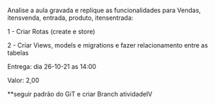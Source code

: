 Analise a aula gravada  e replique as funcionalidades para Vendas, itensvenda, entrada, produto, itensentrada:

1 - Criar Rotas (create e store) 

2 - Criar Views, models e migrations e fazer relacionamento entre as tabelas

Entrega: dia 26-10-21 as 14:00

Valor: 2,00

**seguir padrão do GiT e criar  Branch atividadeIV
